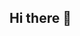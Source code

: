 ## Hi there 👋

<!--
**zunayedpatowari/zunayedpatowari** is a ✨ _special_ ✨ repository because its `README.md` (this file) appears on your GitHub profile.

Here are some ideas to get you started:

- 🔭 I’m currently working on Softoryze
- 🌱 I’m currently learning JavaScript
- 👯 I’m looking to collaborate on Nexustech
- 💬 Ask me about Web Development
-->
